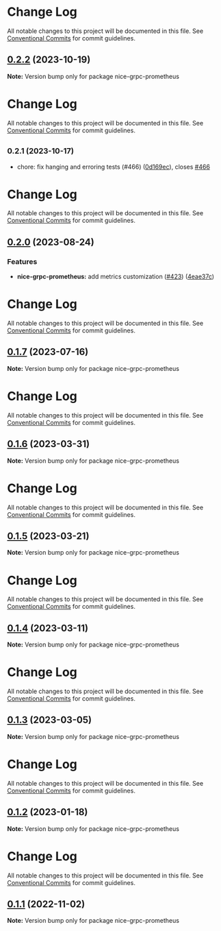 # Change Log

All notable changes to this project will be documented in this file. See
[Conventional Commits](https://conventionalcommits.org) for commit guidelines.

## [0.2.2](https://github.com/deeplay-io/nice-grpc/compare/nice-grpc-prometheus@0.2.1...nice-grpc-prometheus@0.2.2) (2023-10-19)

**Note:** Version bump only for package nice-grpc-prometheus

# Change Log

All notable changes to this project will be documented in this file. See
[Conventional Commits](https://conventionalcommits.org) for commit guidelines.

## <small>0.2.1 (2023-10-17)</small>

- chore: fix hanging and erroring tests (#466)
  ([0d169ec](https://github.com/deeplay-io/nice-grpc/commit/0d169ec)), closes
  [#466](https://github.com/deeplay-io/nice-grpc/issues/466)

# Change Log

All notable changes to this project will be documented in this file. See
[Conventional Commits](https://conventionalcommits.org) for commit guidelines.

## [0.2.0](https://github.com/deeplay-io/nice-grpc/compare/nice-grpc-prometheus@0.1.7...nice-grpc-prometheus@0.2.0) (2023-08-24)

### Features

- **nice-grpc-prometheus:** add metrics customization
  ([#423](https://github.com/deeplay-io/nice-grpc/issues/423))
  ([4eae37c](https://github.com/deeplay-io/nice-grpc/commit/4eae37c5fa22226765e5808339d5e7b4ebec26f9))

# Change Log

All notable changes to this project will be documented in this file. See
[Conventional Commits](https://conventionalcommits.org) for commit guidelines.

## [0.1.7](https://github.com/deeplay-io/nice-grpc/compare/nice-grpc-prometheus@0.1.6...nice-grpc-prometheus@0.1.7) (2023-07-16)

**Note:** Version bump only for package nice-grpc-prometheus

# Change Log

All notable changes to this project will be documented in this file. See
[Conventional Commits](https://conventionalcommits.org) for commit guidelines.

## [0.1.6](https://github.com/deeplay-io/nice-grpc/compare/nice-grpc-prometheus@0.1.4...nice-grpc-prometheus@0.1.6) (2023-03-31)

**Note:** Version bump only for package nice-grpc-prometheus

# Change Log

All notable changes to this project will be documented in this file. See
[Conventional Commits](https://conventionalcommits.org) for commit guidelines.

## [0.1.5](https://github.com/deeplay-io/nice-grpc/compare/nice-grpc-prometheus@0.1.4...nice-grpc-prometheus@0.1.5) (2023-03-21)

**Note:** Version bump only for package nice-grpc-prometheus

# Change Log

All notable changes to this project will be documented in this file. See
[Conventional Commits](https://conventionalcommits.org) for commit guidelines.

## [0.1.4](https://github.com/deeplay-io/nice-grpc/compare/nice-grpc-prometheus@0.1.3...nice-grpc-prometheus@0.1.4) (2023-03-11)

**Note:** Version bump only for package nice-grpc-prometheus

# Change Log

All notable changes to this project will be documented in this file. See
[Conventional Commits](https://conventionalcommits.org) for commit guidelines.

## [0.1.3](https://github.com/deeplay-io/nice-grpc/compare/nice-grpc-prometheus@0.1.2...nice-grpc-prometheus@0.1.3) (2023-03-05)

**Note:** Version bump only for package nice-grpc-prometheus

# Change Log

All notable changes to this project will be documented in this file. See
[Conventional Commits](https://conventionalcommits.org) for commit guidelines.

## [0.1.2](https://github.com/deeplay-io/nice-grpc/compare/nice-grpc-prometheus@0.1.1...nice-grpc-prometheus@0.1.2) (2023-01-18)

**Note:** Version bump only for package nice-grpc-prometheus

# Change Log

All notable changes to this project will be documented in this file. See
[Conventional Commits](https://conventionalcommits.org) for commit guidelines.

## [0.1.1](https://github.com/deeplay-io/nice-grpc/compare/nice-grpc-prometheus@0.1.0...nice-grpc-prometheus@0.1.1) (2022-11-02)

**Note:** Version bump only for package nice-grpc-prometheus
